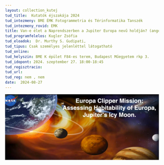 ```yaml
---
layout: collection_kutej
tud_title:  Kutatók éjszakája 2024
tud_intezmeny: BME ÉMK Fotogrammetria és Térinformatika Tanszék
tud_intezmeny_rovid: EMK
title: Van-e élet a Naprendszerben a Jupiter Europa nevű holdján? (angol nyelvű, magyar felkonferálással) Can Jupiter' icy moon Europa harbour life in our Solar System?
tud_programfelelos: Kugler Zsófia
tud_eloadok:  Dr. Murthy S. Gudipati, 
tud_tipus: Csak személyes jelenléttel látogatható 
tud_online: 
tud_helyszin: BME K épület F84-es terem, Budapest Műegyetem rkp 3.
tud_idopont: 2024. szeptember 27. 18:00-18:45
tud_regisztracio: 
tud_url: 
tud_reg: nem , nem
date:  2024-08-27
---
```


![Van-e élet a Naprendszerben a Jupiter Europa nevű holdján?](../2024/images/van-e-elet-a-naprendszerben-a-jupiter-europa-nevu-holdjan.png)

